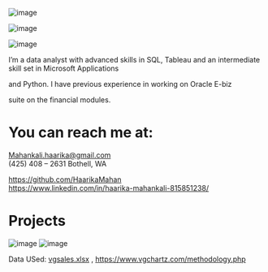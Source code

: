 ![image](https://user-images.githubusercontent.com/107511180/181687546-0ca993bc-f93f-4ef0-bef1-4cd6ab261f3f.png)


![image](https://user-images.githubusercontent.com/107511180/181715936-4a7b7b57-6384-4ff0-9ef2-75d86f72859a.png)

![image](https://user-images.githubusercontent.com/107511180/181716702-8fde9109-17ea-4f05-b3c1-0f34f6d67854.png)

I’m a data analyst with advanced skills in 
SQL, Tableau and an intermediate skill set in Microsoft Applications

and Python. I have previous experience in working on Oracle E-biz 

suite on the financial modules.




# You can reach me at:

Mahankali.haarika@gmail.com      
(425) 408 – 2631 Bothell, WA

 https://github.com/HaarikaMahan                    
 https://www.linkedin.com/in/haarika-mahankali-815851238/    
 

# Projects

![image](https://user-images.githubusercontent.com/107511180/181689469-fad0b1d9-ef9d-4b79-8b54-7b8f52a6ec7e.png)
![image](https://user-images.githubusercontent.com/107511180/181725664-1b804165-d453-49bf-a6b0-cc942093126b.png)


Data USed: [vgsales.xlsx](https://github.com/HaarikaMahan/HaarikaMahan.github.io/files/9218399/vgsales.xlsx) , https://www.vgchartz.com/methodology.php




